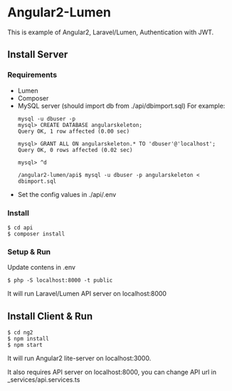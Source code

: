 # Angular2-Lumen
This is example of Angular2, Laravel/Lumen, Authentication with JWT.

## Install Server

### Requirements

  - Lumen
  - Composer
  - MySQL server (should import db from ./api/dbimport.sql)
    For example:
    ```
    mysql -u dbuser -p
    mysql> CREATE DATABASE angularskeleton;
    Query OK, 1 row affected (0.00 sec)

    mysql> GRANT ALL ON angularskeleton.* TO 'dbuser'@'localhost';
    Query OK, 0 rows affected (0.02 sec)

    mysql> ^d

    /angular2-lumen/api$ mysql -u dbuser -p angularskeleton < dbimport.sql
  - Set the config values in  ./api/.env

### Install

    $ cd api
    $ composer install

### Setup & Run

Update contens in .env 

    $ php -S localhost:8000 -t public

It will run Laravel/Lumen API server on localhost:8000

## Install Client & Run

    $ cd ng2
    $ npm install
    $ npm start

It will run Angular2 lite-server on localhost:3000.

It also requires API server on localhost:8000, you can change API url in _services/api.services.ts

